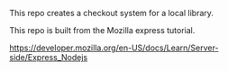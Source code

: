This repo creates a checkout system for a local library. 

This repo is built from the Mozilla express tutorial.

https://developer.mozilla.org/en-US/docs/Learn/Server-side/Express_Nodejs 